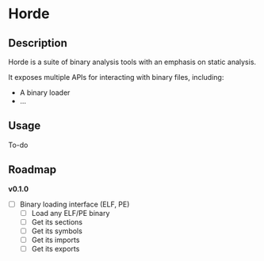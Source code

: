 # Horde

## Description

Horde is a suite of binary analysis tools with an emphasis on static analysis.

It exposes multiple APIs for interacting with binary files, including:
- A binary loader
- ...

## Usage

To-do

## Roadmap

**v0.1.0**

- [ ] Binary loading interface (ELF, PE)
  - [ ] Load any ELF/PE binary
  - [ ] Get its sections
  - [ ] Get its symbols
  - [ ] Get its imports
  - [ ] Get its exports
